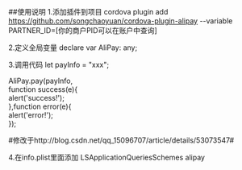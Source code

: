 ##使用说明
1.添加插件到项目 
cordova plugin add https://github.com/songchaoyuan/cordova-plugin-alipay --variable PARTNER_ID=[你的商户PID可以在账户中查询] 

2.定义全局变量
declare var AliPay: any;  

3.调用代码
let payInfo  = "xxx";  

AliPay.pay(payInfo,  
  function success(e){  
    alert('success!');  
},function error(e){  
	alert('error!');  
});  


#修改于http://blog.csdn.net/qq_15096707/article/details/53073547#

4.在info.plist里面添加
<key>LSApplicationQueriesSchemes</key>
<array>
	<string>alipay</string>
</array>
